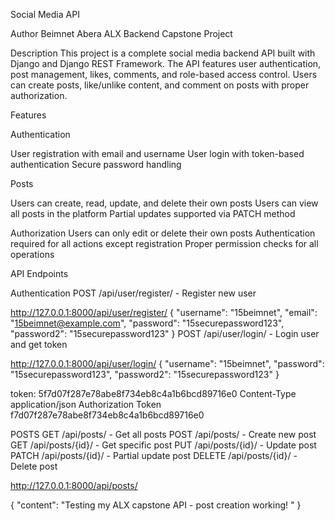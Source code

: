 Social Media API

Author
Beimnet Abera
ALX Backend Capstone Project


Description
This project is a complete social media backend API built with Django and Django REST Framework. The API features user authentication, post management, likes, comments, and role-based access control. Users can create posts, like/unlike content, and comment on posts with proper authorization.


Features

Authentication

User registration with email and username
User login with token-based authentication
Secure password handling



Posts

Users can create, read, update, and delete their own posts
Users can view all posts in the platform
Partial updates supported via PATCH method


Authorization
Users can only edit or delete their own posts
Authentication required for all actions except registration
Proper permission checks for all operations


API Endpoints

Authentication
POST /api/user/register/ - Register new user


http://127.0.0.1:8000/api/user/register/
{
  "username": "15beimnet",
  "email": "15beimnet@example.com",
  "password": "15securepassword123",
  "password2": "15securepassword123"
}
POST /api/user/login/ - Login user and get token

 http://127.0.0.1:8000/api/user/login/
{
  "username": "15beimnet",
  "password": "15securepassword123",
  "password2": "15securepassword123"
}

token: 5f7d07f287e78abe8f734eb8c4a1b6bcd89716e0
Content-Type     application/json
Authorization    Token f7d07f287e78abe8f734eb8c4a1b6bcd89716e0


POSTS
GET /api/posts/ - Get all posts
POST /api/posts/ - Create new post
GET /api/posts/{id}/ - Get specific post
PUT /api/posts/{id}/ - Update post
PATCH /api/posts/{id}/ - Partial update post
DELETE /api/posts/{id}/ - Delete post

 http://127.0.0.1:8000/api/posts/

{
"content": "Testing my ALX capstone API - post creation working! "
}



